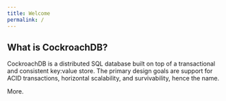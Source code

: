 ```yaml
---
title: Welcome
permalink: /
---
```

## What is CockroachDB?

CockroachDB is a distributed SQL database built on top of a transactional and consistent key:value store. The primary design goals are support for ACID transactions, horizontal scalability, and survivability, hence the name. 

More.